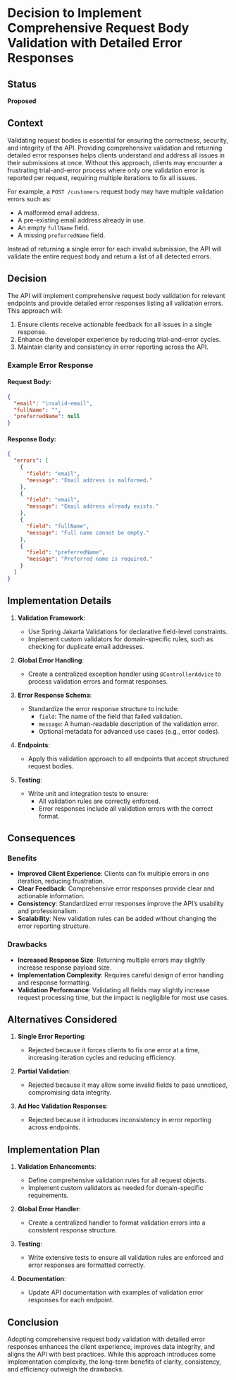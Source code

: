 # Decision to Implement Comprehensive Request Body Validation with Detailed Error Responses

## Status

**Proposed**

## Context

Validating request bodies is essential for ensuring the correctness, security, and integrity of the API. Providing comprehensive validation and returning detailed error responses helps clients understand and address all issues in their submissions at once. Without this approach, clients may encounter a frustrating trial-and-error process where only one validation error is reported per request, requiring multiple iterations to fix all issues.

For example, a `POST /customers` request body may have multiple validation errors such as:

- A malformed email address.
- A pre-existing email address already in use.
- An empty `fullName` field.
- A missing `preferredName` field.

Instead of returning a single error for each invalid submission, the API will validate the entire request body and return a list of all detected errors.

## Decision

The API will implement comprehensive request body validation for relevant endpoints and provide detailed error responses listing all validation errors. This approach will:

1. Ensure clients receive actionable feedback for all issues in a single response.
2. Enhance the developer experience by reducing trial-and-error cycles.
3. Maintain clarity and consistency in error reporting across the API.

### Example Error Response

#### Request Body:

```json
{
  "email": "invalid-email",
  "fullName": "",
  "preferredName": null
}
```

#### Response Body:

```json
{
  "errors": [
    {
      "field": "email",
      "message": "Email address is malformed."
    },
    {
      "field": "email",
      "message": "Email address already exists."
    },
    {
      "field": "fullName",
      "message": "Full name cannot be empty."
    },
    {
      "field": "preferredName",
      "message": "Preferred name is required."
    }
  ]
}
```

## Implementation Details

1. **Validation Framework**:
    - Use Spring Jakarta Validations for declarative field-level constraints.
    - Implement custom validators for domain-specific rules, such as checking for duplicate email addresses.

2. **Global Error Handling**:
    - Create a centralized exception handler using `@ControllerAdvice` to process validation errors and format responses.

3. **Error Response Schema**:
    - Standardize the error response structure to include:
        - `field`: The name of the field that failed validation.
        - `message`: A human-readable description of the validation error.
        - Optional metadata for advanced use cases (e.g., error codes).

4. **Endpoints**:
    - Apply this validation approach to all endpoints that accept structured request bodies.

5. **Testing**:
    - Write unit and integration tests to ensure:
        - All validation rules are correctly enforced.
        - Error responses include all validation errors with the correct format.

## Consequences

### Benefits

- **Improved Client Experience**: Clients can fix multiple errors in one iteration, reducing frustration.
- **Clear Feedback**: Comprehensive error responses provide clear and actionable information.
- **Consistency**: Standardized error responses improve the API’s usability and professionalism.
- **Scalability**: New validation rules can be added without changing the error reporting structure.

### Drawbacks

- **Increased Response Size**: Returning multiple errors may slightly increase response payload size.
- **Implementation Complexity**: Requires careful design of error handling and response formatting.
- **Validation Performance**: Validating all fields may slightly increase request processing time, but the impact is negligible for most use cases.

## Alternatives Considered

1. **Single Error Reporting**:
    - Rejected because it forces clients to fix one error at a time, increasing iteration cycles and reducing efficiency.

2. **Partial Validation**:
    - Rejected because it may allow some invalid fields to pass unnoticed, compromising data integrity.

3. **Ad Hoc Validation Responses**:
    - Rejected because it introduces inconsistency in error reporting across endpoints.

## Implementation Plan

1. **Validation Enhancements**:
    - Define comprehensive validation rules for all request objects.
    - Implement custom validators as needed for domain-specific requirements.

2. **Global Error Handler**:
    - Create a centralized handler to format validation errors into a consistent response structure.

3. **Testing**:
    - Write extensive tests to ensure all validation rules are enforced and error responses are formatted correctly.

4. **Documentation**:
    - Update API documentation with examples of validation error responses for each endpoint.

## Conclusion

Adopting comprehensive request body validation with detailed error responses enhances the client experience, improves data integrity, and aligns the API with best practices. While this approach introduces some implementation complexity, the long-term benefits of clarity, consistency, and efficiency outweigh the drawbacks.
